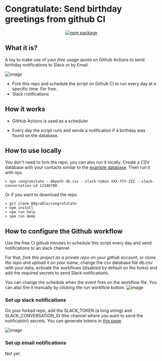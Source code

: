 # Congratulate: Send birthday greetings from github CI

<p align="center">
  <a href="https://npmjs.com/package/congratulate"><img src="https://img.shields.io/npm/v/congratulate.svg" alt="npm package"></a>
</p>

## What it is?

A toy to make use of your *free usage quota* on Github Actions to send birthday notifications to Slack or by Email.

![image](https://user-images.githubusercontent.com/1942073/152436891-fd79bf85-2424-4eea-baed-d1e1c28f6dc4.png)

* Fork this repo and schedule the script on Github CI to run every day at a specific time. For free.
* Slack notifications

## How it works
* GitHub Actions is used as a scheduler

* Every day the script runs and sends a notification if a birthday was found on the database.  

## How to use locally

You don't need to fork the repo, you can also run it locally. Create a CSV database with your contacts similar to the [example
database](https://raw.githubusercontent.com/dgrabla/congratulate/main/db.csv). Then run it with npx.
```
> npx congratulate --dbpath db.csv --slack-token XXX-YYY-ZZZ --slack-conversation-id 12346780
```

Or if you want to download the repo
```
> git clone @dgrabla/congratulate
> npm install
> npm run help
> npm run demo
```

## How to configure the Github workflow

Use the free CI github minutes to schedule this script every day and send notifications to an slack channel

For that, *fork this project as a private repo on your github account*, or *clone the repo and upload it on your name*, 
change the csv database file db.csv with your data, activate the workflows (disabled by default on the forks) and add the 
required secrets to send Slack notifications.

You can change the schedule when the event fires on the workflow file. You can also fire it manually by clicking the run workflow button:
![image](https://user-images.githubusercontent.com/1942073/152421450-f342d5d8-f4aa-4c7e-85aa-927f84821d8d.png)

### Set up slack notifications

On your forked repo, add the SLACK_TOKEN (a long string) and SLACK_CONVERSATION_ID (the channel where you want to send the notification) secrets. You can generate tokens in [this page](https://slack.com/help/articles/215770388-Create-and-regenerate-API-tokens)

![image](https://user-images.githubusercontent.com/1942073/152424316-2e9b4db4-99c1-4444-9177-f8a8f15ca726.png)

### Set up email notifications

Not yet.
